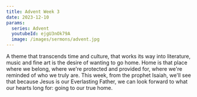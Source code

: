 ```yaml
---
title: Advent Week 3
date: 2023-12-10
params:
  series: Advent
  youtubeId: ejgU3nOk79A
  image: /images/sermons/advent.jpg
---
```


A theme that transcends time and culture, that works its way into literature, music and fine art is the desire of wanting to go home. Home is that place where we belong, where we're protected and provided for, where we're reminded of who we truly are. This week, from the prophet Isaiah, we'll see that because Jesus is our Everlasting Father, we can look forward to what our hearts long for: going to our true home. 
